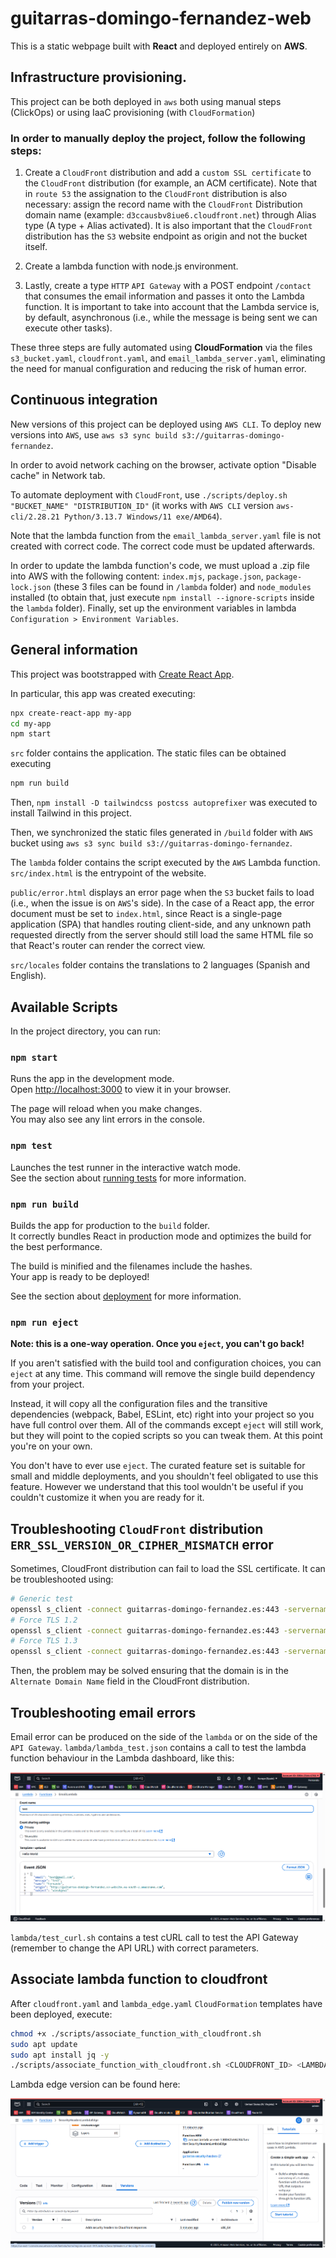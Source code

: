 # guitarras-domingo-fernandez-web

This is a static webpage built with **React** and deployed entirely on **AWS**.

## Infrastructure provisioning.

This project can be both deployed in `aws` both using manual steps (ClickOps) or using IaaC provisioning (with `CloudFormation`)

### In order to manually deploy the project, follow the following steps:

1. Create a `CloudFront` distribution and add a `custom SSL certificate` to the `CloudFront` distribution (for example, an ACM certificate). Note that in `route 53` the assignation to the `CloudFront` distribution is also necessary: assign the record name with the `CloudFront` Distribution domain name (example: `d3ccausbv8iue6.cloudfront.net`) through Alias type (A type + Alias activated). It is also important that the `CloudFront` distribution has the `S3` website endpoint as origin and not the bucket itself.

2. Create a lambda function with node.js environment.

3. Lastly, create a type `HTTP` `API Gateway` with a POST endpoint `/contact` that consumes the email information and passes it onto the Lambda function. It is important to take into account that the Lambda service is, by default, asynchronous (i.e., while the message is being sent we can execute other tasks).

These three steps are fully automated using **CloudFormation** via the files `s3_bucket.yaml`, `cloudfront.yaml`, and `email_lambda_server.yaml`, eliminating the need for manual configuration and reducing the risk of human error.

## Continuous integration

New versions of this project can be deployed using `AWS CLI`. To deploy new versions into `AWS`, use `aws s3 sync build s3://guitarras-domingo-fernandez`.

In order to avoid network caching on the browser, activate option "Disable cache" in Network tab.

To automate deployment with `CloudFront`, use `./scripts/deploy.sh "BUCKET_NAME" "DISTRIBUTION_ID"` (it works with `AWS CLI` version `aws-cli/2.28.21 Python/3.13.7 Windows/11 exe/AMD64`).

Note that the lambda function from the `email_lambda_server.yaml` file is not created with correct code. The correct code must be updated afterwards.

In order to update the lambda function's code, we must upload a .zip file into AWS with the following content: `index.mjs`, `package.json`, `package-lock.json` (these 3 files can be found in `/lambda` folder) and `node_modules` installed (to obtain that, just execute `npm install --ignore-scripts` inside the `lambda` folder). Finally, set up the environment variables in lambda `Configuration > Environment Variables`.


## General information

This project was bootstrapped with [Create React App](https://github.com/facebook/create-react-app).

In particular, this app was created executing:

```bash
npx create-react-app my-app
cd my-app
npm start
```

`src` folder contains the application. The static files can be obtained executing

```bash
npm run build
```

Then, `npm install -D tailwindcss postcss autoprefixer` was executed to install Tailwind in this project.

Then, we synchronized the static files generated in `/build` folder with `AWS` bucket using `aws s3 sync build s3://guitarras-domingo-fernandez`.

The `lambda` folder contains the script executed by the `AWS` Lambda function. `src/index.html` is the entrypoint of the website.

`public/error.html` displays an error page when the `S3` bucket fails to load (i.e., when the issue is on `AWS`'s side). In the case of a React app, the error document must be set to `index.html`, since React is a single-page application (SPA) that handles routing client-side, and any unknown path requested directly from the server should still load the same HTML file so that React's router can render the correct view.

`src/locales` folder contains the translations to 2 languages (Spanish and English).

## Available Scripts

In the project directory, you can run:

### `npm start`

Runs the app in the development mode.\
Open [http://localhost:3000](http://localhost:3000) to view it in your browser.

The page will reload when you make changes.\
You may also see any lint errors in the console.

### `npm test`

Launches the test runner in the interactive watch mode.\
See the section about [running tests](https://facebook.github.io/create-react-app/docs/running-tests) for more information.

### `npm run build`

Builds the app for production to the `build` folder.\
It correctly bundles React in production mode and optimizes the build for the best performance.

The build is minified and the filenames include the hashes.\
Your app is ready to be deployed!

See the section about [deployment](https://facebook.github.io/create-react-app/docs/deployment) for more information.

### `npm run eject`

**Note: this is a one-way operation. Once you `eject`, you can't go back!**

If you aren't satisfied with the build tool and configuration choices, you can `eject` at any time. This command will remove the single build dependency from your project.

Instead, it will copy all the configuration files and the transitive dependencies (webpack, Babel, ESLint, etc) right into your project so you have full control over them. All of the commands except `eject` will still work, but they will point to the copied scripts so you can tweak them. At this point you're on your own.

You don't have to ever use `eject`. The curated feature set is suitable for small and middle deployments, and you shouldn't feel obligated to use this feature. However we understand that this tool wouldn't be useful if you couldn't customize it when you are ready for it.

## Troubleshooting `CloudFront` distribution `ERR_SSL_VERSION_OR_CIPHER_MISMATCH` error

Sometimes, CloudFront distribution can fail to load the SSL certificate. It can be troubleshooted using:

```bash
# Generic test
openssl s_client -connect guitarras-domingo-fernandez.es:443 -servername guitarras-domingo-fernandez.es
# Force TLS 1.2
openssl s_client -connect guitarras-domingo-fernandez.es:443 -servername guitarras-domingo-fernandez.es -tls1_2
# Force TLS 1.3
openssl s_client -connect guitarras-domingo-fernandez.es:443 -servername guitarras-domingo-fernandez.es -tls1_3
```

Then, the problem may be solved ensuring that the domain is in the `Alternate Domain Name` field in the CloudFront distribution.


## Troubleshooting email errors

Email error can be produced on the side of the `lambda` or on the side of the `API Gateway`. `lambda/lambda_test.json` contains a call to test the lambda function behaviour in the Lambda dashboard, like this:

![alt text](image.png)

`lambda/test_curl.sh` contains a test cURL call to test the API Gateway (remember to change the API URL) with correct parameters.

## Associate lambda function to cloudfront

After `cloudfront.yaml` and `lambda_edge.yaml` `CloudFormation` templates have been deployed, execute:

```bash
chmod +x ./scripts/associate_function_with_cloudfront.sh
sudo apt update
sudo apt install jq -y
./scripts/associate_function_with_cloudfront.sh <CLOUDFRONT_ID> <LAMBDA_EDGE_ARN>:<LAMBDA_EDGE_VERSION>
```

Lambda edge version can be found here:

![alt text](image-1.png)